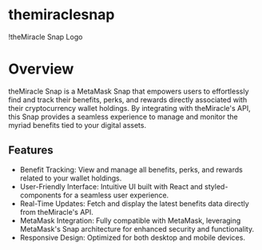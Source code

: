 # themiraclesnap
!theMiracle Snap Logo

# Overview
theMiracle Snap is a MetaMask Snap that empowers users to effortlessly find and track their benefits, perks, and rewards directly associated with their cryptocurrency wallet holdings. By integrating with theMiracle's API, this Snap provides a seamless experience to manage and monitor the myriad benefits tied to your digital assets.

## Features
- Benefit Tracking: View and manage all benefits, perks, and rewards related to your wallet holdings.
- User-Friendly Interface: Intuitive UI built with React and styled-components for a seamless user experience.
- Real-Time Updates: Fetch and display the latest benefits data directly from theMiracle's API.
- MetaMask Integration: Fully compatible with MetaMask, leveraging MetaMask's Snap architecture for enhanced security and functionality.
- Responsive Design: Optimized for both desktop and mobile devices.
